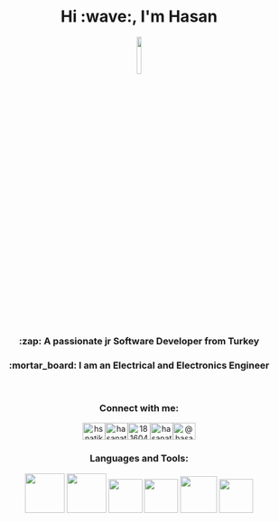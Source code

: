 <h1 align="center">Hi :wave:, I'm Hasan</h1>
<p align="center" ><img 
 src="https://user-images.githubusercontent.com/22797857/90096298-b90f4b00-dd54-11ea-9a31-00ad53f8ec04.gif" width="13%"/></p>
<h3 align="center">:zap: A passionate jr Software Developer from Turkey</h3>
<h3 align="center">:mortar_board: I am an Electrical and Electronics Engineer</h3>


<br>


<h3 align="center">Connect with me:</h3>
<p align="center">
<a href="https://twitter.com/hsnatik" target="_blank"><img align="center" src="https://raw.githubusercontent.com/rahuldkjain/github-profile-readme-generator/master/src/images/icons/Social/twitter.svg" alt="hsnatik" height="30" width="40" /></a><a href="https://www.linkedin.com/in/hasanatik50/" target="_blank"><img align="center" src="https://raw.githubusercontent.com/rahuldkjain/github-profile-readme-generator/master/src/images/icons/Social/linked-in-alt.svg" alt="hasanatik" height="30" width="40" /></a><a href="https://stackoverflow.com/users/18160465/hasan-atik" target="_blank"><img align="center" src="https://raw.githubusercontent.com/rahuldkjain/github-profile-readme-generator/master/src/images/icons/Social/stack-overflow.svg" alt="18160465" height="30" width="40" /></a><a href="https://www.instagram.com/hasanatik/" target="_blank"><img align="center" src="https://raw.githubusercontent.com/rahuldkjain/github-profile-readme-generator/master/src/images/icons/Social/instagram.svg" alt="hasanatik" height="30" width="40" /></a><a href="https://medium.com/@hasanatik" target="_blank"><img align="center" src="https://raw.githubusercontent.com/rahuldkjain/github-profile-readme-generator/master/src/images/icons/Social/medium.svg" alt="@hasanatik" height="30" width="40" /></a>

</p>

<h3 align="center">Languages and Tools:</h3>

<p align="center">
<a href="https://www.w3.org/html/" target="_blank" rel="noreferrer"><img height="70" src="https://upload.wikimedia.org/wikipedia/commons/thumb/6/61/HTML5_logo_and_wordmark.svg/512px-HTML5_logo_and_wordmark.svg.png"></a>
<a href="https://www.w3schools.com/css/" target="_blank" rel="noreferrer"><img height="70" src="https://upload.wikimedia.org/wikipedia/commons/thumb/d/d5/CSS3_logo_and_wordmark.svg/363px-CSS3_logo_and_wordmark.svg.png"></a>
<a href="https://getbootstrap.com" target="_blank" rel="noreferrer"><img height="60" src="https://upload.wikimedia.org/wikipedia/commons/thumb/b/b2/Bootstrap_logo.svg/512px-Bootstrap_logo.svg.png"></a>
<a href="https://expressjs.com" target="_blank" rel="noreferrer"><img height="60" src="https://upload.wikimedia.org/wikipedia/commons/thumb/6/6a/JavaScript-logo.png/240px-JavaScript-logo.png"></a>
<a href="https://git-scm.com/" target="_blank" rel="noreferrer"><img height="65" src="https://upload.wikimedia.org/wikipedia/commons/thumb/3/3f/Git_icon.svg/97px-Git_icon.svg.png"></a>
<a href="https://code.visualstudio.com" target="_blank" rel="noreferrer"><img height="60" src="https://upload.wikimedia.org/wikipedia/commons/thumb/9/9a/Visual_Studio_Code_1.35_icon.svg/512px-Visual_Studio_Code_1.35_icon.svg.png"> </a></p>

